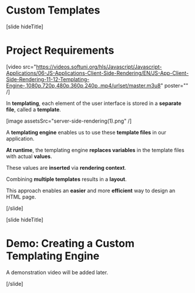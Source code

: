 # Custom Templates

[slide hideTitle]

# Project Requirements

[video src="https://videos.softuni.org/hls/Javascript/Javascript-Applications/06-JS-Applications-Client-Side-Rendering/EN/JS-App-Client-Side-Rendering-11-12-Templating-Engine-,1080p,720p,480p,360p,240p,.mp4/urlset/master.m3u8" poster="" /]

In **templating**, each element of the user interface is stored in a **separate file**, called a **template**.

[image assetsSrc="server-side-rendering(1).png" /]

A **templating engine** enables us to use these **template files** in our application. 

**At runtime**, the templating engine **replaces variables** in the template files with actual **values**.

These values are **inserted** via **rendering context**.

Combining **multiple templates** results in a **layout**.

This approach enables an **easier** and more **efficient** way to design an HTML page.

[/slide]

[slide hideTitle]

# Demo: Creating a Custom Templating Engine

A demonstration video will be added later.

[/slide]
